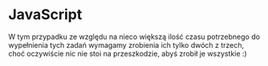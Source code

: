 # JavaScript

W tym przypadku ze względu na nieco większą ilość czasu potrzebnego do wypełnienia tych zadań wymagamy zrobienia ich tylko dwóch z trzech, choć oczywiście nic nie stoi na przeszkodzie, abyś zrobił je wszystkie :)
